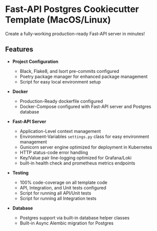 # Fast-API Postgres Cookiecutter Template (MacOS/Linux)
Create a fully-working production-ready Fast-API server in minutes!

## Features

* **Project Configuration**
    * Black, Flake8, and Isort pre-commits configured
    * Poetry package manager for enhanced package management
    * Script for easy local environment setup
  
* **Docker**
    * Production-Ready dockerfile configured
    * Docker-Compose configured with Fast-API server and Postgres database
    
* **Fast-API Server**
    * Application-Level context management 
    * Environment-Variables `settings.py` class for easy environment management 
    * Gunicorn server engine optimized for deployment in Kubernetes
    * HTTP status-code error handling
    * Key/Value pair line-logging optimized for Grafana/Loki
    * built-in health check and prometheus metrics endpoints

* **Testing**
    * 100% code-coverage on all template code
    * API, Integration, and Unit tests configured
    * Script for running all API/Unit tests
    * Script for running all Integration tests
  
* **Database** 
    * Postgres support via built-in database helper classes
    * Built-in Async Alembic migration for Postgres

